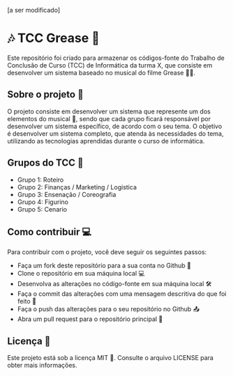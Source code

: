 [a ser modificado]

# 🎶 TCC Grease 🎤
Este repositório foi criado para armazenar os códigos-fonte do Trabalho de Conclusão de Curso (TCC) de Informática da turma X, que consiste em desenvolver um sistema baseado no musical do filme Grease 🕺💃.

## Sobre o projeto 📝
O projeto consiste em desenvolver um sistema que represente um dos elementos do musical 🎵, sendo que cada grupo ficará responsável por desenvolver um sistema específico, de acordo com o seu tema. O objetivo é desenvolver um sistema completo, que atenda às necessidades do tema, utilizando as tecnologias aprendidas durante o curso de informática.

## Grupos do TCC 👥

- Grupo 1: Roteiro
- Grupo 2: Finanças / Marketing / Logistica
- Grupo 3: Ensenação / Coreografia
- Grupo 4: Figurino
- Grupo 5: Cenario

## Como contribuir 💻
Para contribuir com o projeto, você deve seguir os seguintes passos:

- Faça um fork deste repositório para a sua conta no Github 🔱
- Clone o repositório em sua máquina local 💻
- Desenvolva as alterações no código-fonte em sua máquina local 🛠️
- Faça o commit das alterações com uma mensagem descritiva do que foi feito 💬
- Faça o push das alterações para o seu repositório no Github 📤
- Abra um pull request para o repositório principal 🔀

## Licença 📜
Este projeto está sob a licença MIT 📄. Consulte o arquivo LICENSE para obter mais informações.
